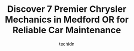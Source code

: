 ---
layout: ampstory
image: https://images.unsplash.com/photo-1640168822478-3e59ab26add1?ixlib=rb-4.0.3&ixid=MnwxMjA3fDB8MHxwaG90by1wYWdlfHx8fGVufDB8fHx8&auto=format&fit=crop&w=640&h=853&q=80
author: techidn
featured: false
description: Looking for reliable and skilled Chrysler Mechanic in Medford OR, USA? Your search ends here with the 7 best Chrysler Mechanic in town. With their expertise and commitment to delivering exce
title: Discover 7 Premier Chrysler Mechanics in Medford OR for Reliable Car Maintenance
cover:
   title: Discover 7 Premier Chrysler Mechanics in Medford OR for Reliable Car Maintenance
   subtitle: Rickpate
   background: https://images.unsplash.com/photo-1640168822478-3e59ab26add1?ixlib=rb-4.0.3&ixid=MnwxMjA3fDB8MHxwaG90by1wYWdlfHx8fGVufDB8fHx8&auto=format&fit=crop&w=640&h=853&q=80

pages: 
 - layout: thirds
   top: <h1>#1 Kellys Automotive Service</h1>
   bottom: "<p>I never write reviews, but I had to after my experience with Kelly Automotive. This was the absolute BEST service Ive had here in the area. Very kind, knowledgeable peop</p>"
   background: https://www.knot35.com/toplist/wp-content/uploads/2023/06/best-chrysler-mechanic-1-in-medford-or-1685831952.jpeg
   backgroundblur: true
 - layout: thirds
   top: <h1>#2 Specialized Foreign Car Service</h1>
   bottom: "<p>893 Beatty St, Medford, OR 97501, United States</p>"
   background: https://www.knot35.com/toplist/wp-content/uploads/2023/06/best-chrysler-mechanic-2-in-medford-or-1685831952.jpeg
   cta:
      link: https://www.knot35.com/toplist/discover-7-premier-chrysler-mechanics-in-medford-or-for-reliable-car-maintenance/
      text: Discover 7 Premier Chrysler Mechanics in Medford OR for Reliable Car Maintenance
 - layout: thirds
   top: <h1>#3 Keith Schulz Garage</h1>
   bottom: "<p>400 E McAndrews Rd, Medford, OR 97501, United States</p>"
   background: https://www.knot35.com/toplist/wp-content/uploads/2023/06/best-chrysler-mechanic-3-in-medford-or-1685831953.jpeg
   cta:
      link: https://www.knot35.com/toplist/discover-7-premier-chrysler-mechanics-in-medford-or-for-reliable-car-maintenance/
      text: Discover 7 Premier Chrysler Mechanics in Medford OR for Reliable Car Maintenance
 - layout: thirds
   top: <h1>#4 Southern Oregon Auto Care</h1>
   bottom: "<p>1493 Kingsley Dr, Medford, OR 97504, United States</p>"
   background: https://images.unsplash.com/photo-1509114397022-ed747cca3f65?ixlib=rb-4.0.3&ixid=MnwxMjA3fDB8MHxwaG90by1wYWdlfHx8fGVufDB8fHx8&auto=format&fit=crop&w=640&h=853&q=80
   cta:
      link: https://www.knot35.com/toplist/discover-7-premier-chrysler-mechanics-in-medford-or-for-reliable-car-maintenance/
      text: Discover 7 Premier Chrysler Mechanics in Medford OR for Reliable Car Maintenance
 - layout: thirds
   top: <h1>#5 Rogue Automotive</h1>
   bottom: "<p>828 N Central Ave, Medford, OR 97501, United States</p>"
   background: https://images.unsplash.com/photo-1613843873231-1447db182f97?ixlib=rb-4.0.3&ixid=MnwxMjA3fDB8MHxwaG90by1wYWdlfHx8fGVufDB8fHx8&auto=format&fit=crop&w=640&h=853&q=80
   cta:
      link: https://www.knot35.com/toplist/discover-7-premier-chrysler-mechanics-in-medford-or-for-reliable-car-maintenance/
      text: Discover 7 Premier Chrysler Mechanics in Medford OR for Reliable Car Maintenance
 - layout: thirds
   top: <h1>#6 Medford AutoCare Center</h1>
   bottom: "<p>9377 3811 Crater Lake Hwy A, Medford, OR 97504, United States</p>"
   background: https://images.unsplash.com/photo-1599422314077-f4dfdaa4cd09?ixlib=rb-4.0.3&ixid=MnwxMjA3fDB8MHxwaG90by1wYWdlfHx8fGVufDB8fHx8&auto=format&fit=crop&w=640&h=853&q=80
   cta:
      link: https://www.knot35.com/toplist/discover-7-premier-chrysler-mechanics-in-medford-or-for-reliable-car-maintenance/
      text: Discover 7 Premier Chrysler Mechanics in Medford OR for Reliable Car Maintenance
 - layout: thirds
   top: <h1>#7 Lithia Chrysler Dodge Jeep Ram FIAT of Medford Service Center</h1>
   bottom: "<p>4540 Grumman Dr suite #100, Medford, OR 97504, United States</p>"
   background: https://images.unsplash.com/photo-1484589065579-248aad0d8b13?ixlib=rb-4.0.3&ixid=MnwxMjA3fDB8MHxwaG90by1wYWdlfHx8fGVufDB8fHx8&auto=format&fit=crop&w=640&h=853&q=80
   cta:
      link: https://www.knot35.com/toplist/discover-7-premier-chrysler-mechanics-in-medford-or-for-reliable-car-maintenance/
      text: Discover 7 Premier Chrysler Mechanics in Medford OR for Reliable Car Maintenance
 - layout: thirds
   middle: Continue reading...
   background: https://images.unsplash.com/photo-1527067829737-402993088e6b?ixlib=rb-4.0.3&ixid=MnwxMjA3fDB8MHxwaG90by1wYWdlfHx8fGVufDB8fHx8&auto=format&fit=crop&w=640&h=853&q=80
   cta:
      link: https://www.knot35.com/toplist/discover-7-premier-chrysler-mechanics-in-medford-or-for-reliable-car-maintenance/
      text: Discover 7 Premier Chrysler Mechanics in Medford OR for Reliable Car Maintenance
      
---